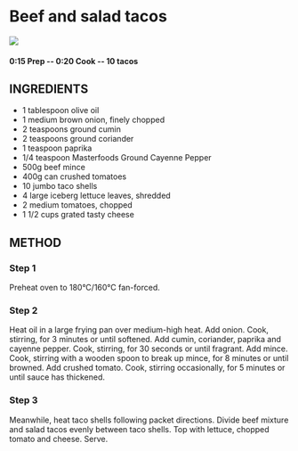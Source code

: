 # Beef and salad tacos
![](https://raw.githubusercontent.com/fuzzwah/recipes/master/pics/Beef-and-salad-tacos.jpg)
#### 0:15 Prep -- 0:20 Cook -- 10 tacos
## INGREDIENTS
* 1 tablespoon olive oil
* 1 medium brown onion, finely chopped
* 2 teaspoons ground cumin
* 2 teaspoons ground coriander
* 1 teaspoon paprika
* 1/4 teaspoon Masterfoods Ground Cayenne Pepper
* 500g beef mince
* 400g can crushed tomatoes
* 10 jumbo taco shells
* 4 large iceberg lettuce leaves, shredded
* 2 medium tomatoes, chopped
* 1 1/2 cups grated tasty cheese
## METHOD
### Step 1
Preheat oven to 180°C/160°C fan-forced.
### Step 2
Heat oil in a large frying pan over medium-high heat. Add onion. Cook, stirring, for 3 minutes or until softened. Add cumin, coriander, paprika and cayenne pepper. Cook, stirring, for 30 seconds or until fragrant. Add mince. Cook, stirring with a wooden spoon to break up mince, for 8 minutes or until browned. Add crushed tomato. Cook, stirring occasionally, for 5 minutes or until sauce has thickened.
### Step 3
Meanwhile, heat taco shells following packet directions. Divide beef mixture and salad tacos evenly between taco shells. Top with lettuce, chopped tomato and cheese. Serve.